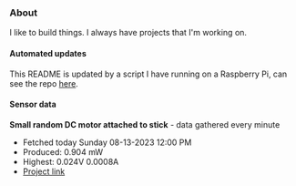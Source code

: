 ### About
I like to build things. I always have projects that I'm working on.

#### Automated updates
This README is updated by a script I have running on a Raspberry Pi, can see the repo [here](https://github.com/jdc-cunningham/raspi-git-repo-updater).

#### Sensor data


**Small random DC motor attached to stick** - data gathered every minute
- Fetched today Sunday 08-13-2023 12:00 PM
- Produced: 0.904 mW
- Highest: 0.024V 0.0008A
- [Project link](https://github.com/jdc-cunningham/turbine-raspi)